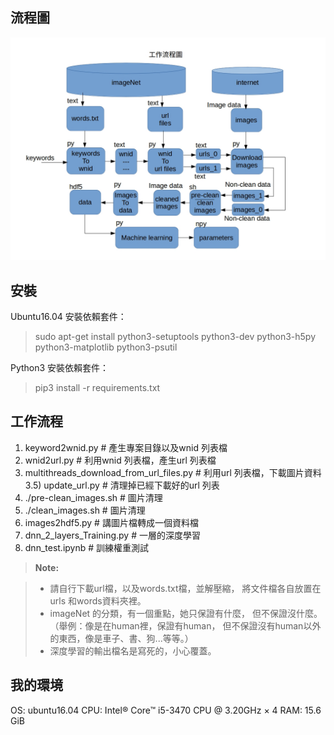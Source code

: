 
流程圖
-------------------
![流程圖](img/project_ML_from_download_to_training.jpg)


安裝
-------------------
Ubuntu16.04 安裝依賴套件：
>sudo apt-get install python3-setuptools python3-dev python3-h5py python3-matplotlib python3-psutil

Python3 安裝依賴套件：
>pip3 install -r requirements.txt

工作流程
--------------------
1) keyword2wnid.py   # 產生專案目錄以及wnid 列表檔
2) wnid2url.py   # 利用wnid 列表檔，產生url 列表檔
3) multithreads_download_from_url_files.py   # 利用url 列表檔，下載圖片資料
3.5) update_url.py   # 清理掉已經下載好的url 列表
4) ./pre-clean_images.sh   # 圖片清理
5) ./clean_images.sh   # 圖片清理
6) images2hdf5.py   # 講圖片檔轉成一個資料檔
7) dnn_2_layers_Training.py   # 一層的深度學習
8) dnn_test.ipynb   # 訓練權重測試

> **Note:**

> - 請自行下載url檔，以及words.txt檔，並解壓縮，
> 將文件檔各自放置在urls 和words資料夾裡。
> - imageNet 的分類，有一個重點，她只保證有什麼，
> 但不保證沒什麼。（舉例：像是在human裡，保證有human，
> 但不保證沒有human以外的東西，像是車子、書、狗...等等。）
> - 深度學習的輸出檔名是寫死的，小心覆蓋。

我的環境
--------------------
OS: ubuntu16.04
CPU: Intel® Core™ i5-3470 CPU @ 3.20GHz × 4
RAM: 15.6 GiB
